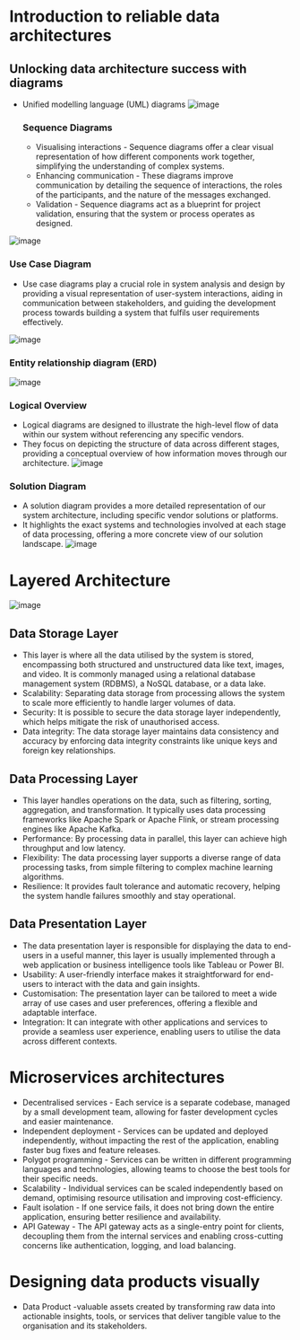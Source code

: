 # Introduction to reliable data architectures

## Unlocking data architecture success with diagrams

  - Unified modelling language (UML) diagrams
    ![image](https://github.com/user-attachments/assets/a355cb5d-c664-4ab1-9912-922d3be3e792)
  
    ### Sequence Diagrams
      - Visualising interactions - Sequence diagrams offer a clear visual representation of how different components work together, simplifying the understanding of complex systems.
      - Enhancing communication - These diagrams improve communication by detailing the sequence of interactions, the roles of the participants, and the nature of the messages exchanged.
      - Validation - Sequence diagrams act as a blueprint for project validation, ensuring that the system or process operates as designed.
        
![image](https://github.com/user-attachments/assets/71ffc118-64ca-487c-819a-8eb11358e0db)

  ### Use Case Diagram
  - Use case diagrams play a crucial role in system analysis and design by providing a visual representation of user-system interactions, aiding in communication between stakeholders, and guiding the development process towards building a system that fulfils user requirements effectively.

  ![image](https://github.com/user-attachments/assets/aa63eb0c-d480-463e-9854-f8b8031e1505)

  ### Entity relationship diagram (ERD)
  
  ![image](https://github.com/user-attachments/assets/2b457328-46e2-473c-8f00-7ebde3088ec2)

  ### Logical Overview
   -  Logical diagrams are designed to illustrate the high-level flow of data within our system without referencing any specific vendors.
   -  They focus on depicting the structure of data across different stages, providing a conceptual overview of how information moves through our architecture. 
![image](https://github.com/user-attachments/assets/bd755b71-b588-4965-aa26-46d33a82efc0)
  ### Solution Diagram
   - A solution diagram provides a more detailed representation of our system architecture, including specific vendor solutions or platforms.
   - It highlights the exact systems and technologies involved at each stage of data processing, offering a more concrete view of our solution landscape. 
    ![image](https://github.com/user-attachments/assets/5f884dda-a8a7-42c2-8dcb-c758ca20a937)

# Layered Architecture
![image](https://github.com/user-attachments/assets/a74704e2-ada0-4d6c-85a7-feb6636f65ad)

## Data Storage Layer
  - This layer is where all the data utilised by the system is stored, encompassing both structured and unstructured data like text, images, and video. It is commonly managed using a relational database management system (RDBMS), a NoSQL database, or a data lake.
  - Scalability: Separating data storage from processing allows the system to scale more efficiently to handle larger volumes of data.
  - Security: It is possible to secure the data storage layer independently, which helps mitigate the risk of unauthorised access.
  - Data integrity: The data storage layer maintains data consistency and accuracy by enforcing data integrity constraints like unique keys and foreign key relationships.
## Data Processing Layer
  - This layer handles operations on the data, such as filtering, sorting, aggregation, and transformation. It typically uses data processing frameworks like Apache Spark or Apache Flink, or stream processing engines like Apache Kafka.
  - Performance: By processing data in parallel, this layer can achieve high throughput and low latency.
  - Flexibility: The data processing layer supports a diverse range of data processing tasks, from simple filtering to complex machine learning algorithms.
  - Resilience: It provides fault tolerance and automatic recovery, helping the system handle failures smoothly and stay operational.
## Data Presentation Layer
  - The data presentation layer is responsible for displaying the data to end-users in a useful manner, this layer is usually implemented through a web application or business intelligence tools like Tableau or Power BI.
  - Usability: A user-friendly interface makes it straightforward for end-users to interact with the data and gain insights.
  - Customisation: The presentation layer can be tailored to meet a wide array of use cases and user preferences, offering a flexible and adaptable interface.
  - Integration: It can integrate with other applications and services to provide a seamless user experience, enabling users to utilise the data across different contexts.

# Microservices architectures
  - Decentralised services - Each service is a separate codebase, managed by a small development team, allowing for faster development cycles and easier maintenance.
  - Independent deployment - Services can be updated and deployed independently, without impacting the rest of the application, enabling faster bug fixes and feature releases.
  - Polygot programming - Services can be written in different programming languages and technologies, allowing teams to choose the best tools for their specific needs.
  - Scalability - Individual services can be scaled independently based on demand, optimising resource utilisation and improving cost-efficiency.
  - Fault isolation - If one service fails, it does not bring down the entire application, ensuring better resilience and availability.
  - API Gateway - The API gateway acts as a single-entry point for clients, decoupling them from the internal services and enabling cross-cutting concerns like authentication, logging, and load balancing.
# Designing data products visually
  - Data Product -valuable assets created by transforming raw data into actionable insights, tools, or services that deliver tangible value to the organisation and its stakeholders. 
